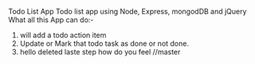 Todo List App
Todo list app using Node, Express, mongodDB and jQuery
What all this App can do:-
1) will add a todo action item
2) Update or Mark that todo task as done or not done.
3) hello deleted laste step how do you feel
//master
